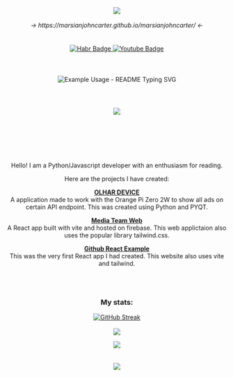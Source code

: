 <div id="header" align="center">
<img src="https://images.weserv.nl/?url=avatars.githubusercontent.com/u/116607327?v=4&h=200&w=200&fit=cover&mask=circle&maxage=7d">
</div>

<br>
<div align="center">
  <em>-> https://marsianjohncarter.github.io/marsianjohncarter/ <-</em>
</div>

<br>

<div id="badges" align="center" style="margin:20px;">
  <a href="https://career.habr.com/incongnitohacker">
    <img src="https://img.shields.io/badge/HABR Career-blue?style=for-the-badge&logo=habr&logoColor=white" alt="Habr Badge"/>
  </a>
  <a href="https://www.youtube.com/@LabyrinthineStudios">
    <img src="https://img.shields.io/badge/YouTube-red?style=for-the-badge&logo=youtube&logoColor=white" alt="Youtube Badge"/>
  </a>
</div>

<div align="center">

  <img src="https://komarev.com/ghpvc/?username=marsianjohncarter&style=flat-square&color=blue" alt=""/>
  <br>
  <br>
  <br>
  <img src="https://readme-typing-svg.demolab.com/?lines=Hello!;My+name+is+John.;I+am+a+JS/PY/REACT+developer.;Though+these+are+my+main+likes;I+explore+other+areas+as+well.&font=Fira%20Code&center=true&width=380&height=50&duration=4000&pause=1000&color=6258FFE9" alt="Example Usage - README Typing SVG">

</div>
<br>
<div align="center" style="margin:40px;">
  <a href="https://skillicons.dev">
    <img src="https://skillicons.dev/icons?i=html,css,js,py,bootstrap,jquery,babel,react,webpack,flask,sklearn,regex,nodejs,git,postman,codepen,replit,github,stackoverflow,vscode,ubuntu,linux,npm,pnpm,vite,tailwind,tensorflow&perline=8" />

  </a>
</div>

<br>
<br>
<br>
<br>

<div align="center">
  Hello! I am a Python/Javascript developer with an enthusiasm for reading. 

  Here are the projects I have created:

  [**OLHAR DEVICE**](https://github.com/marsianjohncarter/OlharDevice)
  <br />
  A application made to work with the Orange Pi Zero 2W to show all ads on certain API endpoint. This was created using Python and PYQT. 
  <br />
  
  [**Media Team Web**](https://github.com/marsianjohncarter/Media-Team-Web-Firebase)
  <br />
  A React app built with vite and hosted on firebase. This web applictaion also uses the popular library tailwind.css.

  [**Github React Example**](https://github.com/marsianjohncarter/github-react-example)
  <br />
  This was the very first React app I had created. This website also uses vite and tailwind.
</div>


<br>
<br>

<h3 align="center">My stats:</h3>

<p align="center">
  <a href="https://git.io/streak-stats"><img src="https://github-readme-streak-stats.herokuapp.com?user=marsianjohncarter&theme=dracula" alt="GitHub Streak" /></a>
<br>
<br>
  <img src="https://github-readme-stats.vercel.app/api/top-langs/?username=marsianjohncarter&layout=compact&theme=dracula">
</p>

  <p align="center">

  <img src="https://github-readme-stats.vercel.app/api?username=marsianjohncarter&show_icons=true&theme=dracula">
    <br>
  <br>
  <br>

  <img src="https://profile-counter.glitch.me/{marsianjohncarter}/count.svg">

</p>





